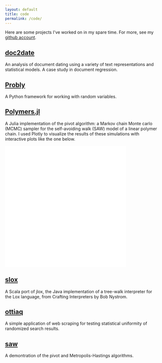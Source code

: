 ```yaml
---
layout: default
title: code
permalink: /code/
---
```


Here are some projects I've worked on in my spare time.
For more, see my [github account](https://github.com/bencwallace/).

## [doc2date](https://github.com/bencwallace/doc2date)

An analysis of document dating using a variety of text representations and statistical models.
A case study in document regression.

## [Probly](https://github.com/bencwallace/probly)

A Python framework for working with random variables.

## [Polymers.jl](https://github.com/bencwallace/Polymers.jl)

A Julia implementation of the pivot algorithm: a Markov chain Monte carlo (MCMC) sampler for the self-avoiding walk (SAW) model of a linear polymer chain. I used Plotly to visualize the results of these simulations with interactive plots like the one below.

<iframe width="400" height="400" frameborder="0" scrolling="no" src="//plot.ly/~bencwallace/16.embed"></iframe>

## [slox](https://github.com/bencwallace/slox)

A Scala port of jlox, the Java implementation of a tree-walk interpreter for the Lox language, from Crafting Interpreters by Bob Nystrom.

## [ottiaq](https://github.com/bencwallace/ottiaq)

A simple application of web scraping for testing statistical uniformity of randomized search results.

## [saw](https://github.com/bencwallace/saw)

A demontration of the pivot and Metropolis-Hastings algorithms.

